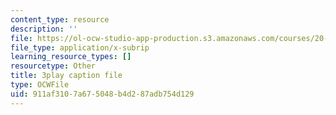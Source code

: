 ```yaml
---
content_type: resource
description: ''
file: https://ol-ocw-studio-app-production.s3.amazonaws.com/courses/20-219-becoming-the-next-bill-nye-writing-and-hosting-the-educational-show-january-iap-2015/911af3107a675048b4d287adb754d129_VHyCh1mDneE.vtt
file_type: application/x-subrip
learning_resource_types: []
resourcetype: Other
title: 3play caption file
type: OCWFile
uid: 911af310-7a67-5048-b4d2-87adb754d129
---
```

